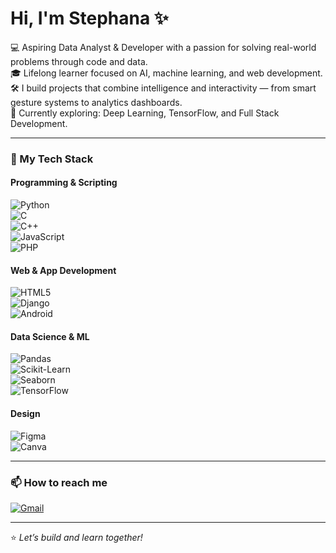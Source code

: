 # Hi, I'm Stephana ✨

💻 Aspiring Data Analyst & Developer with a passion for solving real-world problems through code and data.  
🎓 Lifelong learner focused on AI, machine learning, and web development.  
🛠️ I build projects that combine intelligence and interactivity — from smart gesture systems to analytics dashboards.  
🌱 Currently exploring: Deep Learning, TensorFlow, and Full Stack Development.  

---


### 🧠 My Tech Stack  

#### Programming & Scripting  
![Python](https://img.shields.io/badge/-Python-3776AB?style=flat-square&logo=python&logoColor=white)  
![C](https://img.shields.io/badge/-C-00599C?style=flat-square&logo=c&logoColor=white)  
![C++](https://img.shields.io/badge/-C++-00599C?style=flat-square&logo=c%2B%2B&logoColor=white)   
![JavaScript](https://img.shields.io/badge/-JavaScript-F7DF1E?style=flat-square&logo=javascript&logoColor=black)  
![PHP](https://img.shields.io/badge/-PHP-777BB4?style=flat-square&logo=php&logoColor=white)

#### Web & App Development  
![HTML5](https://img.shields.io/badge/-HTML5-E34F26?style=flat-square&logo=html5&logoColor=white)  
![Django](https://img.shields.io/badge/-Django-092E20?style=flat-square&logo=django&logoColor=white)  
![Android](https://img.shields.io/badge/-Android-3DDC84?style=flat-square&logo=android&logoColor=white)


#### Data Science & ML  
![Pandas](https://img.shields.io/badge/-Pandas-150458?style=flat-square&logo=pandas&logoColor=white)  
![Scikit-Learn](https://img.shields.io/badge/-Scikit--Learn-F7931E?style=flat-square&logo=scikit-learn&logoColor=white)  
![Seaborn](https://img.shields.io/badge/-Seaborn-3776AB?style=flat-square&logo=python&logoColor=white)  
![TensorFlow](https://img.shields.io/badge/-TensorFlow-FF6F00?style=flat-square&logo=tensorflow&logoColor=white)

#### Design  
![Figma](https://img.shields.io/badge/-Figma-F24E1E?style=flat-square&logo=figma&logoColor=white)  
![Canva](https://img.shields.io/badge/-Canva-00C4CC?style=flat-square&logo=canva&logoColor=white)

---

### 📫 How to reach me  
[![Gmail](https://img.shields.io/badge/-stephana1410@gmail.com-D14836?style=flat-square&logo=Gmail&logoColor=white)](mailto:stephana1410@gmail.com)

---

⭐ _Let’s build and learn together!_  

